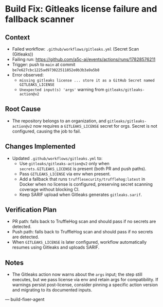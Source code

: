 # Build Fix: Gitleaks license failure and fallback scanner

## Context

- Failed workflow: `.github/workflows/gitleaks.yml` (Secret Scan (Gitleaks))
- Failing run: https://github.com/a5c-ai/events/actions/runs/17828576211
- Trigger: push to `main` at commit `be7e627cbc1225ad973022511852e0b3b3a9a5b8`
- Error observed:
  - `missing gitleaks license ... store it as a GitHub Secret named GITLEAKS_LICENSE`
  - `Unexpected input(s) 'args'` warning from `gitleaks/gitleaks-action@v2`

## Root Cause

- The repository belongs to an organization, and `gitleaks/gitleaks-action@v2` now requires a `GITLEAKS_LICENSE` secret for orgs. Secret is not configured, causing the job to fail.

## Changes Implemented

- Updated `.github/workflows/gitleaks.yml` to:
  - Use `gitleaks/gitleaks-action@v2` only when `secrets.GITLEAKS_LICENSE` is present (both PR and push paths).
  - Pass `GITLEAKS_LICENSE` via env when present.
  - Add a fallback that runs `trufflesecurity/trufflehog:latest` in Docker when no license is configured, preserving secret scanning coverage without blocking CI.
  - Keep SARIF upload when Gitleaks generates `gitleaks.sarif`.

## Verification Plan

- PR path: falls back to TruffleHog scan and should pass if no secrets are detected.
- Push path: falls back to TruffleHog scan and should pass if no secrets are detected.
- When `GITLEAKS_LICENSE` is later configured, workflow automatically resumes using Gitleaks and uploads SARIF.

## Notes

- The Gitleaks action now warns about the `args` input; the step still executes, but we pass license via env and retain args for compatibility. If warnings persist post-license, consider pinning a specific action version and migrating to its documented inputs.

— build-fixer-agent

